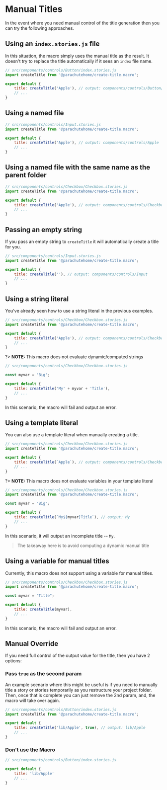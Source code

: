 
# Manual Titles

In the event where you need manual control of the title generation
then you can try the following approaches.

## Using an `index.stories.js` file

In this situation, the macro simply uses the manual title as the result.
It doesn't try to replace the title automatically if it sees an `index` file name.

```javascript
// src/components/controls/Button/index.stories.js
import createTitle from '@parachutehome/create-title.macro';

export default {
    title: createTitle('Apple'), // output: components/controls/Button/Apple
    // ...
}
```

## Using a named file

```javascript
// src/components/controls/Input.stories.js
import createTitle from '@parachutehome/create-title.macro';

export default {
    title: createTitle('Apple'), // output: components/controls/Apple
    // ...
}
```

## Using a named file with the same name as the parent folder

```javascript
// src/components/controls/Checkbox/Checkbox.stories.js
import createTitle from '@parachutehome/create-title.macro';

export default {
    title: createTitle('Apple'), // output: components/controls/Checkbox/Apple
    // ...
}
```

## Passing an empty string

If you pass an empty string to `createTitle` it will automatically create a title for you.

```javascript
// src/components/controls/Input.stories.js
import createTitle from '@parachutehome/create-title.macro';

export default {
    title: createTitle(''), // output: components/controls/Input
    // ...
}
```

## Using a string literal

You've already seen how to use a string literal in the previous examples.

```javascript
// src/components/controls/Checkbox/Checkbox.stories.js
import createTitle from '@parachutehome/create-title.macro';

export default {
    title: createTitle('Apple'), // output: components/controls/Checkbox/Apple
    // ...
}
```

?> **NOTE:** This macro does not evaluate dynamic/computed strings

```javascript
// src/components/controls/Checkbox/Checkbox.stories.js

const myvar = 'Big';

export default {
    title: createTitle('My' + myvar + 'Title'),
    // ...
}
```

In this scenario, the macro will fail and output an error.

## Using a template literal

You can also use a template literal when manually creating a title. 

```javascript
// src/components/controls/Checkbox/Checkbox.stories.js
import createTitle from '@parachutehome/create-title.macro';

export default {
    title: createTitle(`Apple`), // output: components/controls/Checkbox/Apple
    // ...
}
```

?> **NOTE:** This macro does not evaluate variables in your template literal 

```javascript
// src/components/controls/Checkbox/Checkbox.stories.js
import createTitle from '@parachutehome/create-title.macro';

const myvar = "Big";

export default {
    title: createTitle(`My${myvar}Title`), // output: My
    // ...
}
```

In this scenario, it will output an incomplete title -- `My`.

> The takeaway here is to avoid computing a dynamic manual title

## Using a variable for manual titles

Currently, this macro does not support using a variable for manual titles.

```javascript
// src/components/controls/Checkbox/Checkbox.stories.js
import createTitle from '@parachutehome/create-title.macro';

const myvar = "Title";

export default {
    title: createTitle(myvar), 
    // ...
}
```

In this scenario, the macro will fail and output an error.

## Manual Override

If you need full control of the output value for the title, then you have 2 options:

### Pass `true` as the second param

An example scenario where this might be useful is if you need
to manually title a story or stories temporarily as you
restructure your project folder. Then, once that is complete
you can just remove the 2nd param, and, the macro will take 
over again.

```javascript
// src/components/controls/Button/index.stories.js
import createTitle from '@parachutehome/create-title.macro';

export default {
    title: createTitle('lib/Apple', true), // output: lib/Apple 
    // ...
}
```

### Don't use the Macro

```javascript
// src/components/controls/Button/index.stories.js

export default {
    title: 'lib/Apple' 
    // ...
}
```
